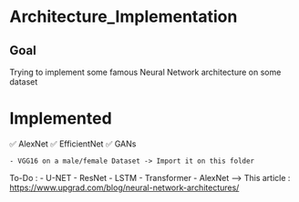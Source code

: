 # Architecture_Implementation

## Goal

Trying to implement some famous Neural Network architecture on some dataset

# Implemented

:white_check_mark: AlexNet
:white_check_mark: EfficientNet
:white_check_mark: GANs

    - VGG16 on a male/female Dataset -> Import it on this folder

To-Do : - U-NET - ResNet - LSTM - Transformer - AlexNet
--> This article : https://www.upgrad.com/blog/neural-network-architectures/
